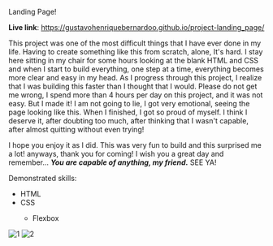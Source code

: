 Landing Page!

<strong>Live link</strong>: https://gustavohenriquebernardoo.github.io/project-landing_page/

This project was one of the most difficult things that I have ever done in my life. Having to create something like this from scratch, alone, It's hard. I stay here sitting in my chair for some hours looking at the blank HTML and CSS and when I start to build everything, one step at a time, everything becomes more clear and easy in my head. As I progress through this project, I realize that I was building this faster than I thought that I would. Please do not get me wrong, I spend more than 4 hours per day on this project, and it was not easy. But I made it! I am not going to lie, I got very emotional, seeing the page looking like this. When I finished, I got so proud of myself. I think I deserve it, after doubting too much, after thinking that I wasn't capable, after almost quitting without even trying!

I hope you enjoy it as I did. This was very fun to build and this surprised me a lot! 
anyways, thank you for coming! I wish you a great day and remember... <strong><em>You are capable of anything, my friend.</strong></em> SEE YA!

Demonstrated skills:
<ul>
    <li>HTML</li>
    <li>CSS</li>
        <ul>
            <li>Flexbox</li>
        </ul>
</ul>

![1](https://user-images.githubusercontent.com/94610311/154508851-d9d4583c-3200-4c13-bf02-f192275b51cd.png)
![2](https://user-images.githubusercontent.com/94610311/154508863-6ac58c42-ff6e-4f2f-9eb1-f973b57c870d.png)
